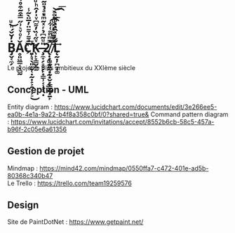 # Ḃ̡̬͔̼̗̓̆̌́ͪͧ͜Ḁ͈͖̳͔̖̻̰̌ͬͦͮ͛͗̋̿͒͂͒̊̔̔ͨͨ̀̚Cͣ͌͗͌̈̓̅̈̀̃̾҉̛͈̝̘̖͈̫̬̜̣̰̣̝͕̯͎͕̠̀͜͞K͎̙̞̳̮̯̫ͮ̋͑̏̓͌͆ͮ̍̓̂ͪͧ͊͌̇͐̀ͮ́̀͠ͅ ̶̧̼̞̗̠̥̗̙͙͇̹͔̹͔͉̣̎ͧ̃͆̉ͬͯ͂ͫͧͣ̾̎̃̚͠ͅ2̸̖̩̟͕̰̤̠̘̩͓̬͕͇̬̺̣͍̙̿ͫ̈͌͑͋̕͜͢͡ ̸̣̣̗̻̗̥̰͙̰͙̠̗̙͓̥̝̼̿͒̄͐̓ͯͧ͑ͨ̽͟͝L̨̰̣̦̪̼͎͚̈́͑ͯ̂̽̽ͦ̌̽̀͡͞ͅͅ
Le projet le plus ambitieux  du XXIème siècle  

## Conception - UML

Entity diagram : https://www.lucidchart.com/documents/edit/3e266ee5-ea0b-4e1a-9a22-b4f8a358c0bf/0?shared=true&
Command pattern diagram : https://www.lucidchart.com/invitations/accept/8552b6cb-58c5-457a-b96f-2c05e6a61356

## Gestion de projet

Mindmap : https://mind42.com/mindmap/0550ffa7-c472-401e-ad5b-80368c340b47  
Le Trello : https://trello.com/team19259576  

## Design

Site de PaintDotNet : https://www.getpaint.net/
